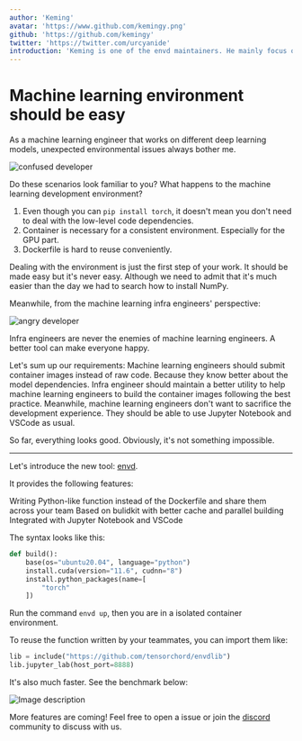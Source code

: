 ```yaml
---
author: 'Keming'
avatar: 'https://www.github.com/kemingy.png'
github: 'https://github.com/kemingy'
twitter: 'https://twitter.com/urcyanide'
introduction: 'Keming is one of the envd maintainers. He mainly focus on the online machine learning model serving part.'
---
```


# Machine learning environment should be easy 

As a machine learning engineer that works on different deep learning models, unexpected environmental issues always bother me.

<img src="https://user-images.githubusercontent.com/52693877/191025031-b3b1822f-7c54-4641-90a8-986fadff606f.png" alt="confused developer">

Do these scenarios look familiar to you? What happens to the machine learning development environment?

1. Even though you can `pip install torch`, it doesn't mean you don't need to deal with the low-level code dependencies.
2. Container is necessary for a consistent environment. Especially for the GPU part.
3. Dockerfile is hard to reuse conveniently.

Dealing with the environment is just the first step of your work. It should be made easy but it's never easy. Although we need to admit that it's much easier than the day we had to search how to install NumPy.


Meanwhile, from the machine learning infra engineers' perspective:

<img src="https://user-images.githubusercontent.com/52693877/191036993-922c27cb-36d3-4db3-a6eb-03f8b16207c9.png" alt="angry developer">


Infra engineers are never the enemies of machine learning engineers. A better tool can make everyone happy.

Let's sum up our requirements:
Machine learning engineers should submit container images instead of raw code. Because they know better about the model dependencies.
Infra engineer should maintain a better utility to help machine learning engineers to build the container images following the best practice.
Meanwhile, machine learning engineers don't want to sacrifice the development experience. They should be able to use Jupyter Notebook and VSCode as usual.

So far, everything looks good. Obviously, it's not something impossible.

---

Let's introduce the new tool: [envd](https://github.com/tensorchord/envd).

It provides the following features:

Writing Python-like function instead of the Dockerfile and share them across your team
Based on bulidkit with better cache and parallel building
Integrated with Jupyter Notebook and VSCode

The syntax looks like this:

```python
def build():
    base(os="ubuntu20.04", language="python")
    install.cuda(version="11.6", cudnn="8")
    install.python_packages(name=[
        "torch"
    ])
```

Run the command `envd up`, then you are in a isolated container environment.

To reuse the function written by your teammates, you can import them like:

```python
lib = include("https://github.com/tensorchord/envdlib")
lib.jupyter_lab(host_port=8888)
```

It's also much faster. See the benchmark below:

![Image description](https://user-images.githubusercontent.com/5100735/189928628-543f4851-87b7-462b-b811-372cbf46ff25.svg)

More features are coming! Feel free to open a issue or join the [discord](https://discord.gg/KqswhpVgdU) community to discuss with us.

<Author/>
